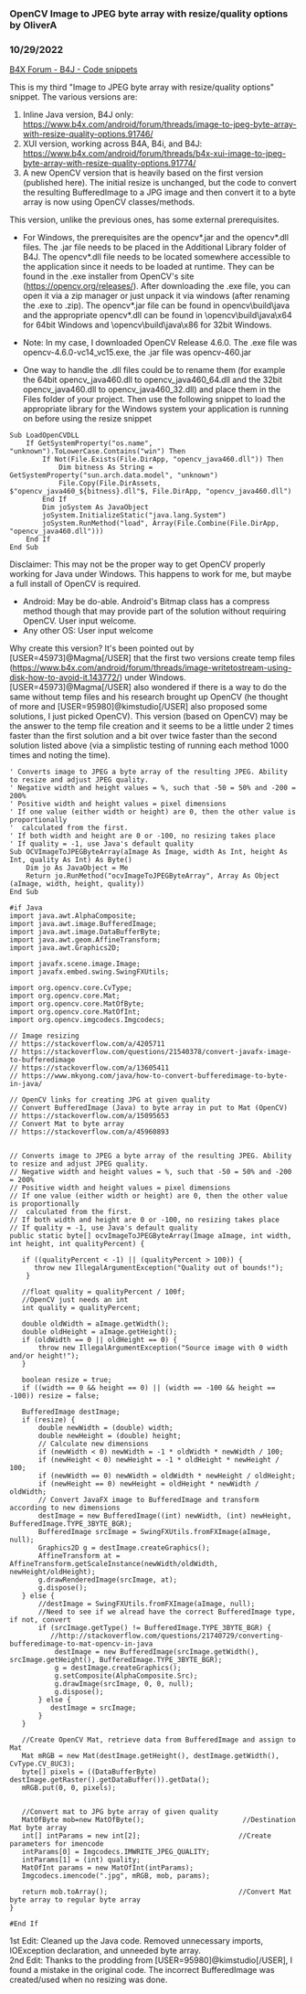 ### OpenCV Image to JPEG byte array with resize/quality options by OliverA
### 10/29/2022
[B4X Forum - B4J - Code snippets](https://www.b4x.com/android/forum/threads/143809/)

This is my third "Image to JPEG byte array with resize/quality options" snippet. The various versions are:  

1. Inline Java version, B4J only: <https://www.b4x.com/android/forum/threads/image-to-jpeg-byte-array-with-resize-quality-options.91746/>
2. XUI version, working across B4A, B4i, and B4J: <https://www.b4x.com/android/forum/threads/b4x-xui-image-to-jpeg-byte-array-with-resize-quality-options.91774/>
3. A new OpenCV version that is heavily based on the first version (published here). The initial resize is unchanged, but the code to convert the resulting BufferedImage to a JPG image and then convert it to a byte array is now using OpenCV classes/methods.

This version, unlike the previous ones, has some external prerequisites.  

- For Windows, the prerequisites are the opencv\*.jar and the opencv\*.dll files. The .jar file needs to be placed in the Additional Library folder of B4J. The opencv\*.dll file needs to be located somewhere accessible to the application since it needs to be loaded at runtime. They can be found in the .exe installer from OpenCV's site (<https://opencv.org/releases/>). After downloading the .exe file, you can open it via a zip manager or just unpack it via windows (after renaming the .exe to .zip). The opencv\*.jar file can be found in opencv\build\java and the appropriate opencv\*.dll can be found in \opencv\build\java\x64 for 64bit Windows and \opencv\build\java\x86 for 32bit Windows.

- Note: In my case, I downloaded OpenCV Release 4.6.0. The .exe file was opencv-4.6.0-vc14\_vc15.exe, the .jar file was opencv-460.jar
- One way to handle the .dll files could be to rename them (for example the 64bit opencv\_java460.dll to opencv\_java460\_64.dll and the 32bit opencv\_java460.dll to opencv\_java460\_32.dll) and place them in the Files folder of your project. Then use the following snippet to load the appropriate library for the Windows system your application is running on before using the resize snippet

```B4X
Sub LoadOpenCVDLL  
    If GetSystemProperty("os.name", "unknown").ToLowerCase.Contains("win") Then  
        If Not(File.Exists(File.DirApp, "opencv_java460.dll")) Then  
            Dim bitness As String = GetSystemProperty("sun.arch.data.model", "unknown")  
            File.Copy(File.DirAssets, $"opencv_java460_${bitness}.dll"$, File.DirApp, "opencv_java460.dll")  
        End If  
        Dim joSystem As JavaObject  
        joSystem.InitializeStatic("java.lang.System")  
        joSystem.RunMethod("load", Array(File.Combine(File.DirApp, "opencv_java460.dll")))  
    End If  
End Sub
```

  
Disclaimer: This may not be the proper way to get OpenCV properly working for Java under Windows. This happens to work for me, but maybe a full install of OpenCV is required.  

- Android: May be do-able. Android's Bitmap class has a compress method though that may provide part of the solution without requiring OpenCV. User input welcome.
- Any other OS: User input welcome

  
Why create this version? It's been pointed out by [USER=45973]@Magma[/USER] that the first two versions create temp files (<https://www.b4x.com/android/forum/threads/image-writetostream-using-disk-how-to-avoid-it.143772/>) under Windows. [USER=45973]@Magma[/USER] also wondered if there is a way to do the same without temp files and his research brought up OpenCV (he thought of more and [USER=95980]@kimstudio[/USER] also proposed some solutions, I just picked OpenCV). This version (based on OpenCV) may be the answer to the temp file creation and it seems to be a little under 2 times faster than the first solution and a bit over twice faster than the second solution listed above (via a simplistic testing of running each method 1000 times and noting the time).  
  

```B4X
' Converts image to JPEG a byte array of the resulting JPEG. Ability to resize and adjust JPEG quality.  
' Negative width and height values = %, such that -50 = 50% and -200 = 200%  
' Positive width and height values = pixel dimensions  
' If one value (either width or height) are 0, then the other value is proportionally  
'  calculated from the first.  
' If both width and height are 0 or -100, no resizing takes place  
' If quality = -1, use Java's default quality  
Sub OCVImageToJPEGByteArray(aImage As Image, width As Int, height As Int, quality As Int) As Byte()  
    Dim jo As JavaObject = Me  
    Return jo.RunMethod("ocvImageToJPEGByteArray", Array As Object (aImage, width, height, quality))  
End Sub
```

  

```B4X
#if Java  
import java.awt.AlphaComposite;  
import java.awt.image.BufferedImage;  
import java.awt.image.DataBufferByte;  
import java.awt.geom.AffineTransform;  
import java.awt.Graphics2D;  
  
import javafx.scene.image.Image;  
import javafx.embed.swing.SwingFXUtils;  
  
import org.opencv.core.CvType;  
import org.opencv.core.Mat;  
import org.opencv.core.MatOfByte;  
import org.opencv.core.MatOfInt;  
import org.opencv.imgcodecs.Imgcodecs;  
  
// Image resizing  
// https://stackoverflow.com/a/4205711  
// https://stackoverflow.com/questions/21540378/convert-javafx-image-to-bufferedimage  
// https://stackoverflow.com/a/13605411  
// https://www.mkyong.com/java/how-to-convert-bufferedimage-to-byte-in-java/  
  
// OpenCV links for creating JPG at given quality  
// Convert BufferedImage (Java) to byte array in put to Mat (OpenCV)  
// https://stackoverflow.com/a/15095653  
// Convert Mat to byte array  
// https://stackoverflow.com/a/45960893  
  
  
// Converts image to JPEG a byte array of the resulting JPEG. Ability to resize and adjust JPEG quality.  
// Negative width and height values = %, such that -50 = 50% and -200 = 200%  
// Positive width and height values = pixel dimensions  
// If one value (either width or height) are 0, then the other value is proportionally  
//  calculated from the first.  
// If both width and height are 0 or -100, no resizing takes place  
// If quality = -1, use Java's default quality  
public static byte[] ocvImageToJPEGByteArray(Image aImage, int width, int height, int qualityPercent) {  
  
   if ((qualityPercent < -1) || (qualityPercent > 100)) {  
      throw new IllegalArgumentException("Quality out of bounds!");  
    }  
     
   //float quality = qualityPercent / 100f;  
   //OpenCV just needs an int  
   int quality = qualityPercent;  
   
   double oldWidth = aImage.getWidth();  
   double oldHeight = aImage.getHeight();  
   if (oldWidth == 0 || oldHeight == 0) {  
       throw new IllegalArgumentException("Source image with 0 width and/or height!");  
   }  
   
   boolean resize = true;  
   if ((width == 0 && height == 0) || (width == -100 && height == -100)) resize = false;  
  
   BufferedImage destImage;  
   if (resize) {  
       double newWidth = (double) width;  
       double newHeight = (double) height;  
       // Calculate new dimensions  
       if (newWidth < 0) newWidth = -1 * oldWidth * newWidth / 100;  
       if (newHeight < 0) newHeight = -1 * oldHeight * newHeight / 100;  
       if (newWidth == 0) newWidth = oldWidth * newHeight / oldHeight;  
       if (newHeight == 0) newHeight = oldHeight * newWidth / oldWidth;  
       // Convert JavaFX image to BufferedImage and transform according to new dimensions  
       destImage = new BufferedImage((int) newWidth, (int) newHeight, BufferedImage.TYPE_3BYTE_BGR);  
       BufferedImage srcImage = SwingFXUtils.fromFXImage(aImage, null);  
       Graphics2D g = destImage.createGraphics();  
       AffineTransform at = AffineTransform.getScaleInstance(newWidth/oldWidth, newHeight/oldHeight);  
       g.drawRenderedImage(srcImage, at);  
       g.dispose();  
   } else {  
       //destImage = SwingFXUtils.fromFXImage(aImage, null);  
       //Need to see if we alread have the correct BufferedImage type, if not, convert  
       if (srcImage.getType() != BufferedImage.TYPE_3BYTE_BGR) {  
          //http://stackoverflow.com/questions/21740729/converting-bufferedimage-to-mat-opencv-in-java  
           destImage = new BufferedImage(srcImage.getWidth(), srcImage.getHeight(), BufferedImage.TYPE_3BYTE_BGR);  
           g = destImage.createGraphics();  
           g.setComposite(AlphaComposite.Src);  
           g.drawImage(srcImage, 0, 0, null);  
           g.dispose();  
       } else {  
          destImage = srcImage;  
       }  
   }  
   
   //Create OpenCV Mat, retrieve data from BufferedImage and assign to Mat  
   Mat mRGB = new Mat(destImage.getHeight(), destImage.getWidth(), CvType.CV_8UC3);  
   byte[] pixels = ((DataBufferByte) destImage.getRaster().getDataBuffer()).getData();  
   mRGB.put(0, 0, pixels);  
    
    
   //Convert mat to JPG byte array of given quality  
   MatOfByte mob=new MatOfByte();                        //Destination Mat byte array  
   int[] intParams = new int[2];                        //Create parameters for imencode  
   intParams[0] = Imgcodecs.IMWRITE_JPEG_QUALITY;  
   intParams[1] = (int) quality;  
   MatOfInt params = new MatOfInt(intParams);  
   Imgcodecs.imencode(".jpg", mRGB, mob, params);         
    
   return mob.toArray();                                //Convert Mat byte array to regular byte array  
}  
  
#End If
```

  
1st Edit: Cleaned up the Java code. Removed unnecessary imports, IOException declaration, and unneeded byte array.  
2nd Edit: Thanks to the prodding from [USER=95980]@kimstudio[/USER], I found a mistake in the original code. The incorrect BufferedImage was created/used when no resizing was done.